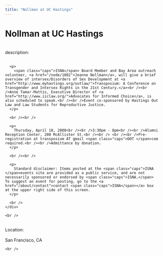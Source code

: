 ```yaml
---
title: "Nollman at UC Hastings"
---
```


# Nollman at UC Hastings

<div class="flexinode-body flexinode-2">
  <div class="flexinode-textarea-1">
    <div class="form-item">
      <br /> <label>description:</label><br /><br /> 
      
      <p>
        <span class="caps">ISNA</span> Board Member and Bay Area outreach volunteer, <a href="/node/1082">Jeanne Nollman</a>, will give a brief overview of intersex/Disorders of Sex Development at <a href="http://www.myhastings.org/outlaw/">Transposium: A Conference on Transgender and Intersex Rights in the 21st Century.</a><br /><br />Anne Tamar-Mattis, Executive Director of <a href="http://www.iiclaw.org/">Advocates for Informed Choice</a>, is also scheduled to speak.<br /><br />Event co-sponsored by Hastings Out Law and Law Students for Reproductive Justice.
      </p>
      
      <br /><br />
      
      <p>
        Thursday, April 10, 2008<br /><br />3:30pm - 8pm<br /><br />Alumni Reception Center, 200 McAllister St.<br /><br /> <br /><br />Pre-registration at transposium AT gmail <span class="caps">DOT </span>com required.<br /><br />Admittance by donation.
      </p>
      
      <br /><br />
      
      <p>
        Standard disclaimer: Items posted at the <span class="caps">ISNA </span>events site are provided as a public service, and are not necessarily sponsored or endorsed by <span class="caps">ISNA.</span> To suggest an event for posting, go to the <a href="/about/contact">contact <span class="caps">ISNA</span></a> box at the upper right side of this screen.
      </p>
      
      <br />
    </div>
    
    <br />
  </div>
  
  <div class="flexinode-textfield-2">
    <div class="form-item">
      <br /> <label>Location:</label><br /><br /> San Francisco, CA<br />
    </div>
    
    <br />
  </div>
</div>